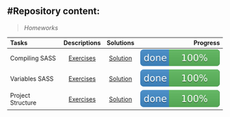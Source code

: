 #Repository content:
---
>_Homeworks_

Tasks|Descriptions|Solutions|Progress
:----|:----------:|:-------:|--------:
Compiling SASS| [Exercises](https://www.youtube.com/watch?v=Sk5jMurFHCo&list=PL4cUxeGkcC9jxJX7vojNVK-o8ubDZEcNb&index=2)| [Solution](https://github.com/Darya-STRONG/SCSS-Tutorial-Complete)|![progress](logo.svg)
Variables SASS| [Exercises](https://www.youtube.com/watch?v=LXx_oE6IBWs)| [Solution](https://github.com/Darya-STRONG/SCSS-Tutorial-Complete)|![progress](logo.svg)
Project Structure| [Exercises](https://www.youtube.com/watch?v=OxT05SPg1js&list=PL4cUxeGkcC9jxJX7vojNVK-o8ubDZEcNb&index=5)| [Solution](https://github.com/Darya-STRONG/SCSS-Tutorial-Complete)|![progress](logo.svg)